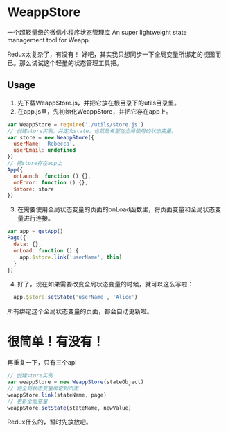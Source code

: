 # WeappStore
 一个超轻量级的微信小程序状态管理库
An super lightweight state management tool for Weapp.

Redux太复杂了，有没有！
好吧，其实我只想同步一下全局变量所绑定的视图而已。那么试试这个轻量的状态管理工具把。

## Usage
1. 先下载WeappStore.js，并把它放在根目录下的utils目录里。
2. 在app.js里，先初始化WeappStore，并把它存在app上。
```javascript
var WeappStore = require('./utils/store.js')
// 创建store实例，并定义state，也就是希望在全局使用的状态变量。
var store = new WeappStore({
  userName: 'Rebecca',
  userEmail: undefined
})
// 把store存在app上
App({
  onLaunch: function () {},
  onError: function () {},
  $store: store
})
```
3. 在需要使用全局状态变量的页面的onLoad函数里，将页面变量和全局状态变量进行连接。
```javascript
var app = getApp()
Page({
  data: {},
  onLoad: function () {
    app.$store.link('userName', this)
  }
})
```
4. 好了，现在如果需要改变全局状态变量的时候，就可以这么写啦：
```javascript
  app.$store.setState('userName', 'Alice')
```
所有绑定这个全局状态变量的页面，都会自动更新啦。

# 很简单！有没有！
再重复一下，只有三个api
```javascript
// 创建store实例
var weappStore = new WeappStore(stateObject)
// 将全局状态变量绑定到页面
weappStore.link(stateName, page)
// 更新全局变量
weappStore.setState(stateName, newValue)
```
Redux什么的，暂时先放放吧。
